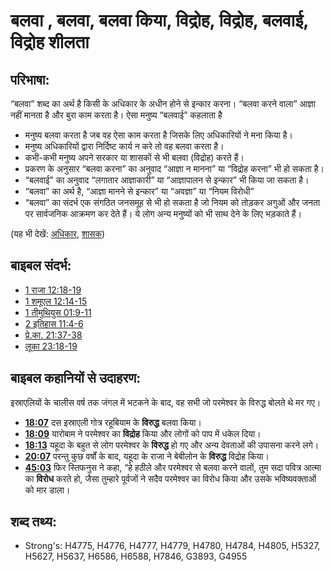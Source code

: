 # बलवा , बलवा, बलवा किया, विद्रोह, विद्रोह, बलवाई, विद्रोह शीलता #

## परिभाषा: ##

“बलवा” शब्द का अर्थ है किसी के अधिकार के अधीन होने से इन्कार करना। “बलवा करने वाला” आज्ञा नहीं मानता है और बुरा काम करता है। ऐसा मनुष्य “बलवाई” कहलाता है

* मनुष्य बलवा करता है जब वह ऐसा काम करता है जिसके लिए अधिकारियों ने मना किया है।
* मनुष्य अधिकारियों द्वारा निर्दिष्ट कार्य न करे तो वह बलवा करता है।
* कभी-कभी मनुष्य अपने सरकार या शासकों से भी बलवा (विद्रोह) करते हैं।
* प्रकरण के अनुसार “बलवा करना” का अनुवाद “आज्ञा न मानना” या “विद्रोह करना” भी हो सकता है।
* “बलवाई” का अनुवाद “लगातार आज्ञाकारी” या “आज्ञापालन से इन्कार” भी किया जा सकता है।
* “बलवा” का अर्थ है, “आज्ञा मानने से इन्कार” या “अवज्ञा” या “नियम विरोधी”
* “बलवा” का संदर्भ एक संगठित जनसमूह से भी हो सकता है जो नियम को तोड़कर अगुओं और जनता पर सार्वजनिक आक्रमण कर देते हैं। ये लोग अन्य मनुष्यों को भी साथ देने के लिए भड़काते हैं।

(यह भी देखें: [अधिकार](../kt/authority.md), [शासक](../other/governor.md))

## बाइबल संदर्भ: ##

* [1 राजा 12:18-19](rc://en/tn/help/1ki/12/18)
* [1 शमूएल 12:14-15](rc://en/tn/help/1sa/12/14)
* [1 तीमुथियुस 01:9-11](rc://en/tn/help/1ti/01/09)
* [2 इतिहास 11:4-6](rc://en/tn/help/2ch/10/17)
* [प्रे.का. 21:37-38](rc://en/tn/help/act/21/37)
* [लूका 23:18-19](rc://en/tn/help/luk/23/18)

## बाइबल कहानियों से उदाहरण: ##

इस्राएलियों के चालीस वर्ष तक जंगल में भटकने के बाद, वह सभी जो परमेश्वर के विरुद्ध बोलते थे मर गए। 
* __[18:07](rc://en/tn/help/obs/14/14)__ दस इस्राएली गोत्र रहूबियाम के __विरुद्ध__ बलवा किया। 
* __[18:09](rc://en/tn/help/obs/18/07)__ यारोबाम ने परमेश्वर का __विद्रोह__ किया और लोगों को पाप में धकेल दिया। 
* __[18:13](rc://en/tn/help/obs/18/09)__ यहूदा के बहुत से लोग परमेश्वर के __विरुद्ध__ हो गए और अन्य देवताओं की उपासना करने लगे। 
* __[20:07](rc://en/tn/help/obs/18/13)__ परन्तु कुछ वर्षों के बाद, यहूदा के राजा ने बेबीलोन के __विरुद्ध__ विद्रोह किया। 
* __[45:03](rc://en/tn/help/obs/20/07)__ फिर स्तिफनुस ने कहा, “हे हठीले और परमेश्वर से बलवा करने वालों, तुम सदा पवित्र आत्मा का __विरोध__ करते हो, जैसा तुम्हारे पूर्वजों ने सदैव परमेश्वर का विरोध किया और उसके भविष्यवक्ताओं को मार डाला।

## शब्द तथ्य: ##

* Strong's: H4775, H4776, H4777, H4779, H4780, H4784, H4805, H5327, H5627, H5637, H6586, H6588, H7846, G3893, G4955
